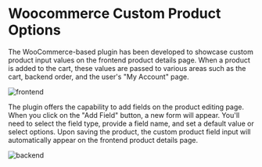 # Woocommerce Custom Product Options
The WooCommerce-based plugin has been developed to showcase custom product input values on the frontend product details page. When a product is added to the cart, these values are passed to various areas such as the cart, backend order, and the user's "My Account" page.


![frontend](https://github.com/snehalpancholi/woocommerce-custom-options/assets/16513236/8a08035d-4b4f-4d88-b30b-0cd04f19da77)


The plugin offers the capability to add fields on the product editing page. When you click on the "Add Field" button, a new form will appear. You'll need to select the field type, provide a field name, and set a default value or select options. Upon saving the product, the custom product field input will automatically appear on the frontend product details page.


![backend](https://github.com/snehalpancholi/woocommerce-custom-options/assets/16513236/d84c9f5f-f165-45d2-999f-3e4d76df52a8)
